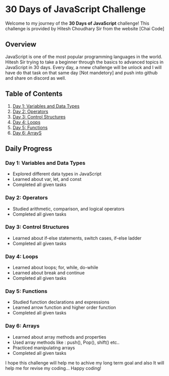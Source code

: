 # 30 Days of JavaScript Challenge

Welcome to my journey of the **30 Days of JavaScript** challenge! This challenge is provided by Hitesh Choudhary Sir from the website [Chai Code]

## Overview

JavaScript is one of the most popular programming languages in the world. Hitesh Sir trying to take a beginner through the basics to advanced topics in JavaScript in 30 days. Every day, a nnew challenge will be unlock and I will have do that task on that same day [Not mandetory] and push into github and share on discord as well.

## Table of Contents

1. [Day 1: Variables and Data Types](#day-1-variables-and-data-types)
2. [Day 2: Operators](#day-2-operators)
3. [Day 3: Control Structures](#day-3-control-structures)
4. [Day 4: Loops](#day-4-loops)
5. [Day 5: Functions](#day-5-functions)
6. [Day 6: ArrayS](#day-5-arrays)


## Daily Progress

### Day 1: Variables and Data Types
- Explored different data types in JavaScript
- Learned about var, let, and const
-  Completed all given tasks

### Day 2: Operators
- Studied arithmetic, comparison, and logical operators
- Completed all given tasks

### Day 3: Control Structures
- Learned about if-else statements, switch cases, if-else ladder
- Completed all given tasks

### Day 4: Loops
- Learned about loops; for, while, do-while
- Learned about break and continue
- Completed all given tasks

### Day 5: Functions
- Studied function declarations and expressions
- Learned arrow function and higher order function
- Completed all given tasks

### Day 6: Arrays
- Learned about array methods and properties
- Used array methods like : push(), Pop(), shift() etc..
- Practiced manipulating arrays
- Completed all given tasks













I hope this challenge will help me to achive my long term goal and also It will help me for revise my coding...
Happy coding!
